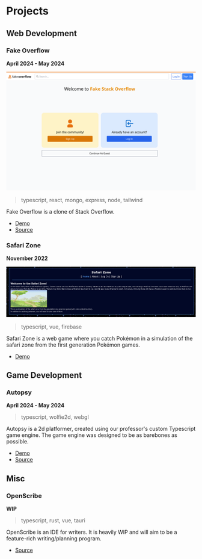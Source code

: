 # Projects

## Web Development

### Fake Overflow

**April 2024 - May 2024**

![Fake Overflow](../images/fake_overflow.png)

> typescript, react, mongo, express, node, tailwind

Fake Overflow is a clone of Stack Overflow.

- [Demo](https://fake-overflow-site.onrender.com/)
- [Source](https://github.com/alkmei/fake-overflow)

### Safari Zone

**November 2022**

![Safari Zone](../images/safari_zone.png)

> typescript, vue, firebase

Safari Zone is a web game where you catch Pokémon in a simulation of the safari zone from the first generation Pokémon games.

- [Demo](https://safari-zone.netlify.app/)

## Game Development

### Autopsy

**April 2024 - May 2024**

> typescript, wolfie2d, webgl

Autopsy is a 2d platformer, created using our professor's custom Typescript game engine. The game engine was designed to be as barebones as possible.

- [Demo](https://autopsy-32c5e.web.app/)
- [Source](https://github.com/alkmei/autopsy-wolfie2d)

## Misc

### OpenScribe

**WIP**

> typescript, rust, vue, tauri

OpenScribe is an IDE for writers. It is heavily WIP and will aim to be a feature-rich writing/planning program.

- [Source](https://github.com/alkmei/OpenScribe)
